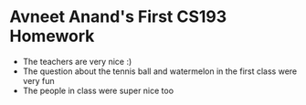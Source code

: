 # Avneet Anand's First CS193 Homework

- The teachers are very nice :)
- The question about the tennis ball and watermelon in the first class were very fun
- The people in class were super nice too



